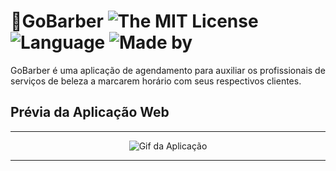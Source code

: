 # 💈GoBarber ![The MIT License](https://img.shields.io/badge/license-MIT-ligh) ![Language](https://img.shields.io/badge/language-Typescript-ligh) ![Made by](https://img.shields.io/badge/made%20by-augustorl-important)

GoBarber é uma aplicação de agendamento para auxiliar os profissionais de serviços de beleza a marcarem horário com seus respectivos clientes.

  
## Prévia da Aplicação Web
---

<p align="center">
  <img alt="Gif da Aplicação" src=https://github.com/augustorl/GoBarber/blob/master/Assets/Go%20barber%20Web.gif" />
</p>

---
